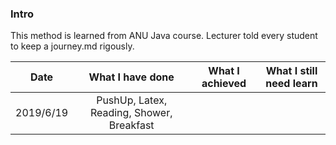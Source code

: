 
### Intro
This method is learned from ANU Java course. Lecturer told every student to keep a journey.md rigously. 

|Date|What I have done|What I achieved|What I still need learn|
|:--:|:--:|:--:|:--:|
|2019/6/19|PushUp, Latex, Reading, Shower, Breakfast|  |  |
